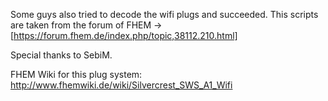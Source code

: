 Some guys also tried to decode the wifi plugs and succeeded.
This scripts are taken from the forum of FHEM -> [https://forum.fhem.de/index.php/topic,38112.210.html]

Special thanks to SebiM.

FHEM Wiki for this plug system: http://www.fhemwiki.de/wiki/Silvercrest_SWS_A1_Wifi
